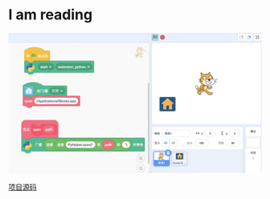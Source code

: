 # I am reading


![](/img/d6ae2767dda99c833e654b59cd08dc6a.png)

[项目源码](https://scratch3v3.codelab.club/?sb3url=https://adapter.codelab.club/sb3/i_am_reading.sb3)